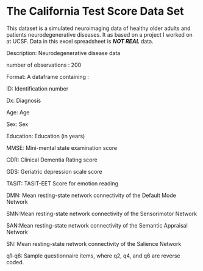 # The California Test Score Data Set

This dataset is a simulated neuroimaging data of healthy older adults and patients neurodegenerative diseases. It as based on a project I worked on at UCSF. Data in this excel spreadsheet is ***NOT REAL*** data.

Description: Neurodegenerative disease data

number of observations : 200

Format: A dataframe containing :

ID: Identification number

Dx: Diagnosis

Age: Age

Sex: Sex

Education: Education (in years)

MMSE: Mini-mental state examination score

CDR: Clinical Dementia Rating score

GDS: Geriatric depression scale score

TASIT: TASIT-EET Score for emotion reading

DMN: Mean resting-state network connectivity of the Default Mode Network

SMN:Mean resting-state network connectivity of the Sensorimotor Network

SAN:Mean resting-state network connectivity of the Semantic Appraisal Network

SN: Mean resting-state network connectivity of the Salience Network

q1-q6: Sample questionnaire items, where q2, q4, and q6 are reverse coded.

